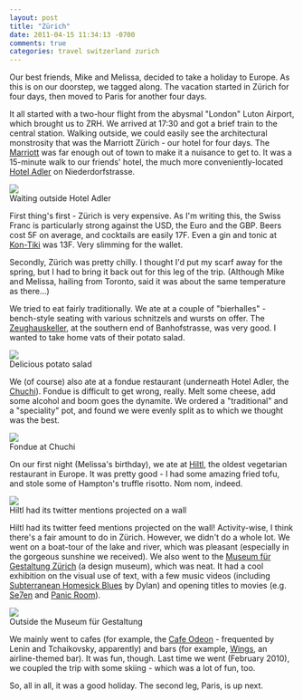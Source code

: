 ```yaml
---
layout: post
title: "Zürich"
date: 2011-04-15 11:34:13 -0700
comments: true
categories: travel switzerland zurich
---
```


Our best friends, Mike and Melissa, decided to take a holiday to Europe. As this is on our doorstep, we tagged along. The vacation started in Zürich for four days, then moved to Paris for another four days.

It all started with a two-hour flight from the abysmal "London" Luton Airport, which brought us to ZRH. We arrived at 17:30 and got a brief train to the central station. Walking outside, we could easily see the architectural monstrosity that was the Marriott Zürich - our hotel for four days. The [Marriott](http://www.marriott.com/hotels/travel/zrhdt-zurich-marriott-hotel/) was far enough out of town to make it a nuisance to get to. It was a 15-minute walk to our friends' hotel, the much more conveniently-located [Hotel Adler](http://www.hotel-adler.ch/) on Niederdorfstrasse.

<div class="img">
  <a href="{{ root_url }}/images/zurich/waiting.jpg">
    <img src="/images/zurich/waiting.jpg">
  </a>
  <div class="alt">Waiting outside Hotel Adler</div>
</div>


First thing's first - Zürich is very expensive. As I'm writing this, the Swiss Franc is particularly strong against the USD, the Euro and the GBP. Beers cost 5F on average, and cocktails are easily 17F. Even a gin and tonic at [Kon-Tiki](http://www.spottedbylocals.com/zurich/kontiki-pub/) was 13F. Very slimming for the wallet.

Secondly, Zürich was pretty chilly. I thought I'd put my scarf away for the spring, but I had to bring it back out for this leg of the trip. (Although Mike and Melissa, hailing from Toronto, said it was about the same temperature as there...)

We tried to eat fairly traditionally. We ate at a couple of "bierhalles" - bench-style seating with various schnitzels and wursts on offer. The [Zeughauskeller](http://www.trymarket.ch/zeughauskeller/index.htm), at the southern end of Banhofstrasse, was very good. I wanted to take home vats of their potato salad.

<div class="img">
  <a href="{{ root_url }}/images/zurich/potato-salad.jpg">
    <img src="/images/zurich/potato-salad.jpg">
  </a>
  <div class="alt">Delicious potato salad</div>
</div>


We (of course) also ate at a fondue restaurant (underneath Hotel Adler, the [Chuchi](http://www.hotel-adler.ch/restaurant-swiss-chuchi/)). Fondue is difficult to get wrong, really. Melt some cheese, add some alcohol and boom goes the dynamite. We ordered a "traditional" and a "speciality" pot, and found we were evenly split as to which we thought was the best.

<div class="img">
  <a href="{{ root_url }}/images/zurich/fondue.jpg">
    <img src="/images/zurich/fondue.jpg">
  </a>
  <div class="alt">Fondue at Chuchi</div>
</div>


On our first night (Melissa's birthday), we ate at [Hiltl](http://www.hiltl.ch/), the oldest vegetarian restaurant in Europe. It was pretty good - I had some amazing fried tofu, and stole some of Hampton's truffle risotto. Nom nom, indeed.

<div class="img">
  <a href="{{ root_url }}/images/zurich/hiltl.jpg">
    <img src="/images/zurich/hiltl.jpg">
  </a>
  <div class="alt">Hiltl had its twitter mentions projected on a wall</div>
</div>


Hiltl had its twitter feed mentions projected on the wall!
Activity-wise, I think there's a fair amount to do in Zürich. However, we didn't do a whole lot. We went on a boat-tour of the lake and river, which was pleasant (especially in the gorgeous sunshine we received). We also went to the [Museum für Gestaltung Zürich](http://www.museum-gestaltung.ch/) (a design museum), which was neat. It had a cool exhibition on the visual use of text, with a few music videos (including [Subterranean Homesick Blues](http://www.youtube.com/watch?v=-J4O2-nsFBA) by Dylan) and opening titles to movies (e.g. [Se7en](http://www.youtube.com/watch?v=SEZK7mJoPLY) and [Panic Room](http://www.youtube.com/watch?v=sqIclb4qsJI)).

<div class="img">
  <a href="{{ root_url }}/images/zurich/museum.jpg">
    <img src="/images/zurich/museum.jpg">
  </a>
  <div class="alt">Outside the Museum für Gestaltung</div>
</div>


We mainly went to cafes (for example, the [Cafe Odeon](http://www.odeon.ch/) - frequented by Lenin and Tchaikovsky, apparently) and bars (for example, [Wings](http://www.wings-lounge.ch/), an airline-themed bar). It was fun, though. Last time we went (February 2010), we coupled the trip with some skiing - which was a lot of fun, too.

So, all in all, it was a good holiday. The second leg, Paris, is up next.